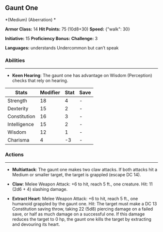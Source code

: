 ## Gaunt One
*(Medium) (Aberration) *

**Armor Class:** 14
**Hit Points:** 75 (10d8+30)
**Speed:** {"walk": 30}

**Initiative:** 15
**Proficiency Bonus:**
**Challenge:** 3

**Languages:** understands Undercommon but can’t speak

### Abilities
 --- 
- **Keen Hearing**: The gaunt one has advantage on Wisdom (Perception) checks that rely on hearing.



| Stats | Modifier | Stat | Save
| ---- | ---- | ---- | ---- |
| Strength | 18 | 4 | - |
| Dexterity | 15 | 2 | - |
| Constitution | 16 | 3 | - |
| Intelligence | 15 | 2 | - |
| Wisdom | 12 | 1 | - |
| Charisma | 4 | -3 | - |

### Actions
 --- 
- **Multiattack**: The gaunt one makes two claw attacks. If both attacks hit a Medium or smaller target, the target is grappled (escape DC 14).

- **Claw**: Melee Weapon Attack: +6 to hit, reach 5 ft., one creature. Hit: 11 (2d6 + 4) slashing damage.

- **Extract Heart**: Melee Weapon Attack: +6 to hit, reach 5 ft., one humanoid grappled by the gaunt one. Hit: The target must make a DC 13 Constitution saving throw, taking 22 (5d8) piercing damage on a failed save, or half as much damage on a successful one. If this damage reduces the target to 0 hp, the gaunt one kills the target by extracting and devouring its heart.

